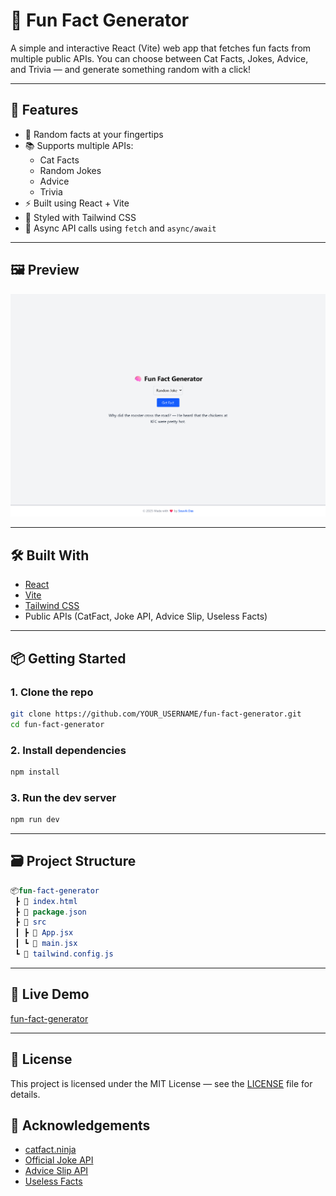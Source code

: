 # 🧠 Fun Fact Generator

A simple and interactive React (Vite) web app that fetches fun facts from multiple public APIs. You can choose between Cat Facts, Jokes, Advice, and Trivia — and generate something random with a click!

---

## 🚀 Features

- 🔁 Random facts at your fingertips
- 📚 Supports multiple APIs:
  - Cat Facts
  - Random Jokes
  - Advice
  - Trivia
- ⚡ Built using React + Vite
- 🎨 Styled with Tailwind CSS
- 💬 Async API calls using `fetch` and `async/await`

---

## 🖼️ Preview

![App Screenshot](./screenshot.png)

---

## 🛠️ Built With

- [React](https://reactjs.org/)
- [Vite](https://vitejs.dev/)
- [Tailwind CSS](https://tailwindcss.com/)
- Public APIs (CatFact, Joke API, Advice Slip, Useless Facts)

---

## 📦 Getting Started

### 1. Clone the repo

```bash
git clone https://github.com/YOUR_USERNAME/fun-fact-generator.git
cd fun-fact-generator
```

### 2. Install dependencies

```bash
npm install
```

### 3. Run the dev server

```bash
npm run dev
```

---

## 🗃️ Project Structure
```kotlin
📦fun-fact-generator
 ┣ 📄 index.html
 ┣ 📄 package.json
 ┣ 📁 src
 ┃ ┣ 📄 App.jsx
 ┃ ┗ 📄 main.jsx
 ┗ 📄 tailwind.config.js
```

---

## 📌 Live Demo
[fun-fact-generator](https://fun-fact-generator-aa63.onrender.com)

---

## 📜 License
This project is licensed under the MIT License — see the [LICENSE](./LICENSE.txt) file for details.

## 🙌 Acknowledgements

- [catfact.ninja](https://catfact.ninja/fact)
- [Official Joke API](https://official-joke-api.appspot.com/random_joke)
- [Advice Slip API](https://api.adviceslip.com/advice)
- [Useless Facts](https://uselessfacts.jsph.pl/random.json?language=en)
